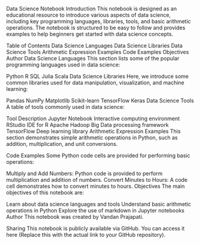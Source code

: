 Data Science Notebook
Introduction
This notebook is designed as an educational resource to introduce various aspects of data science, including key programming languages, libraries, tools, and basic arithmetic operations. The notebook is structured to be easy to follow and provides examples to help beginners get started with data science concepts.

Table of Contents
Data Science Languages
Data Science Libraries
Data Science Tools
Arithmetic Expression Examples
Code Examples
Objectives
Author
Data Science Languages
This section lists some of the popular programming languages used in data science:

Python
R
SQL
Julia
Scala
Data Science Libraries
Here, we introduce some common libraries used for data manipulation, visualization, and machine learning:

Pandas
NumPy
Matplotlib
Scikit-learn
TensorFlow
Keras
Data Science Tools
A table of tools commonly used in data science:

Tool	Description
Jupyter Notebook	Interactive computing environment
RStudio	IDE for R
Apache Hadoop	Big Data processing framework
TensorFlow	Deep learning library
Arithmetic Expression Examples
This section demonstrates simple arithmetic operations in Python, such as addition, multiplication, and unit conversions.

Code Examples
Some Python code cells are provided for performing basic operations:

Multiply and Add Numbers:
Python code is provided to perform multiplication and addition of numbers.
Convert Minutes to Hours:
A code cell demonstrates how to convert minutes to hours.
Objectives
The main objectives of this notebook are:

Learn about data science languages and tools
Understand basic arithmetic operations in Python
Explore the use of markdown in Jupyter notebooks
Author
This notebook was created by Vandan Prajapati.

Sharing
This notebook is publicly available via GitHub. You can access it here (Replace this with the actual link to your GitHub repository).
